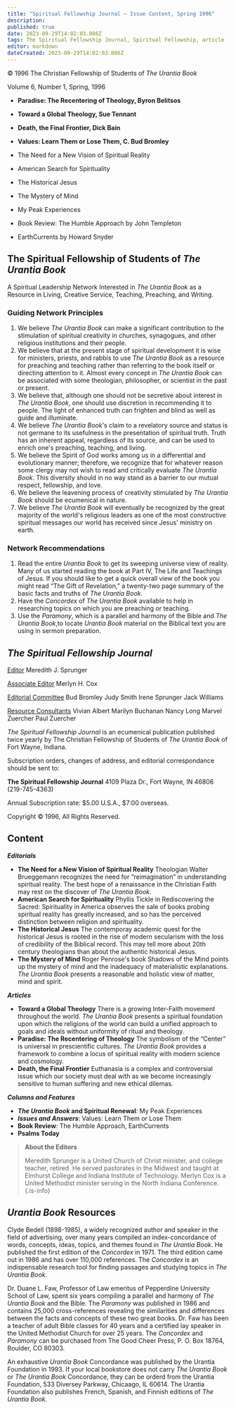 ```yaml
---
title: "Spiritual Fellowship Journal — Issue Content, Spring 1996"
description: 
published: true
date: 2023-09-29T14:02:03.086Z
tags: The Spiritual Fellowship Journal, Spiritual Fellowship, article
editor: markdown
dateCreated: 2023-09-29T14:02:03.086Z
---
```


<p class="v-card v-sheet theme--light gray lighten-3 px-2">© 1996 The Christian Fellowship of Students of <i>The Urantia Book</i></p>

Volume 6, Number 1, Spring, 1996

- **Paradise: The Recentering of Theology, Byron Belitsos**
- **Toward a Global Theology, Sue Tennant**
- **Death, the Final Frontier, Dick Bain**
- **Values: Learn Them or Lose Them, C. Bud Bromley**

- The Need for a New Vision of Spiritual Reality
- American Search for Spirituality
- The Historical Jesus
- The Mystery of Mind
- My Peak Experiences
- Book Review: The Humble Approach by John Templeton
- EarthCurrents by Howard Snyder

## The Spiritual Fellowship of Students of _The Urantia Book_ 

A Spiritual Leadership Network Interested in _The Urantia Book_ as a Resource in Living, Creative Service, Teaching, Preaching, and Writing.

### Guiding Network Principles

1. We believe _The Urantia Book_ can make a significant contribution to the stimulation of spiritual creativity in churches, synagogues, and other religious institutions and their people.
2. We believe that at the present stage of spiritual development it is wise for ministers, priests, and rabbis to use _The Urantia Book_ as a resource for preaching and teaching rather than referring to the book itself or directing attention to it. Almost every concept in _The Urantia Book_ can be associated with some theologian, philosopher, or scientist in the past or present.
3. We believe that, although one should not be secretive about interest in _The Urantia Book_, one should use discretion in recommending it to people. The light of enhanced truth can frighten and blind as well as guide and illuminate.
4. We believe _The Urantia Book_'s claim to a revelatory source and status is not germane to its usefulness in the presentation of spiritual truth. Truth has an inherent appeal, regardless of its source, and can be used to enrich one's preaching, teaching, and living.
5. We believe the Spirit of God works among us in a differential and evolutionary manner; therefore, we recognize that for whatever reason some clergy may not wish to read and critically evaluate _The Urantia Book_. This diversity should in no way stand as a barrier to our mutual respect, fellowship, and love.
6. We believe the leavening process of creativity stimulated by _The Urantia Book_ should be ecumenical in nature.
7. We believe _The Urantia Book_ will eventually be recognized by the great majority of the world's religious leaders as one of the most constructive spiritual messages our world has received since Jesus' ministry on earth.

### Network Recommendations

1. Read the entire _Urantia Book_ to get its sweeping universe view of reality. Many of us started reading the book at Part IV, The Life and Teachings of Jesus. If you should like to get a quick overall view of the book you might read “The Gift of Revelation,” a twenty-two page summary of the basic facts and truths of _The Urantia Book_.
2. Have the _Concordex_ of _The Urantia Book_ available to help in researching topics on which you are preaching or teaching.
3. Use the _Paramony_, which is a parallel and harmony of the Bible and _The Urantia Book_,to locate _Urantia Book_ material on the Biblical text you are using in sermon preparation.

## _The Spiritual Fellowship Journal_

<ins>Editor</ins>
Meredith J. Sprunger

<ins>Associate Editor</ins>
Merlyn H. Cox

<ins>Editorial Committee</ins>
Bud Bromley
Judy Smith
Irene Sprunger
Jack Williams

<ins>Resource Consultants</ins>
Vivian Albert
Marilyn Buchanan
Nancy Long
Marvel Zuercher
Paul Zuercher

_The Spiritual Fellowship Journal_ is an ecumenical publication published twice yearly by The Christian Fellowship of Students of _The Urantia Book_ of Fort Wayne, Indiana.

Subscription orders, changes of address, and editorial correspondance should be sent to:

__The Spiritual Fellowship Journal__
4109 Plaza Dr.,
Fort Wayne, IN 46806
(219-745-4363)

Annual Subscription rate: \$5.00 U.S.A., \$7:00 overseas.

Copyright © 1996, All Rights Reserved.

## Content

***Editorials***

- **The Need for a New Vision of Spiritual Reality**
	Theologian Walter Brueggemann recognizes the need for “reimagination” in understanding spiritual reality. The best hope of a renaissance in the Christian Faith may rest on the discover of _The Urantia Book_.
- **American Search for Spirituality**
	Phyllis Tickle in Rediscovering the Sacred: Spirituality in America observes the sale of books probing spiritual reality has greatly increased, and so has the perceived distinction between religion and spirituality.
- **The Historical Jesus**
	The contemporay academic quest for the historical Jesus is rooted in the rise of modern secularism with the loss of credibility of the Biblical record. This may tell more about 20th century theologians than about the authentic historical Jesus.
- **The Mystery of Mind**
	Roger Penrose's book Shadows of the Mind points up the mystery of mind and the inadequacy of materialistic explanations. _The Urantia Book_ presents a reasonable and holistic view of matter, mind and spirit.

***Articles***

- **Toward a Global Theology**
	There is a growing Inter-Faith movement throughout the world. _The Urantia Book_ presents a spiritual foundation upon which the religions of the world can build a unified approach to goals and ideals without uniformity of ritual and theology.
- **Paradise: The Recentering of Theology**
	The symbolism of the “Center” is universal in prescientific cultures. _The Urantia Book_ provides a framework to combine a locus of spiritual reality with modern science and cosmology.
- **Death, the Final Frontier**
	Euthanasia is a complex and controversial issue which our society must deal with as we become increasingly sensitive to human suffering and new ethical dilemas.

***Columns and Features***

- **_The Urantia Book_ and Spiritual Renewal**: My Peak Experiences
- ***Issues and Answers***: Values: Learn Them or Lose Them
- **Book Review**: The Humble Approach, EarthCurrents
- **Psalms Today**

> **About the Editors**
> 
> Meredith Sprunger is a United Church of Christ minister, and college teacher, retired. He served pastorates in the Midwest and taught at Elmhurst College and Indiana Institute of Technology. Merlyn Cox is a United Methodist minister serving in the North Indiana Conference.
{.is-info}

## _Urantia Book_ Resources

Clyde Bedell (1898-1985), a widely recognized author and speaker in the field of advertising, over many years compiled an index-concordance of words, concepts, ideas, topics, and themes found in _The Urantia Book_. He published the first edition of the _Concordex_ in 1971. The third edition came out in 1986 and has over 110,000 references. The _Concordex_ is an indispensable research tool for finding passages and studying topics in _The Urantia Book_.

Dr. Duane L. Faw, Professor of Law emeritus of Pepperdine University School of Law, spent six years compiling a parallel and harmony of _The Urantia Book_ and the Bible. The _Paramony_ was published in 1986 and contains 25,000 cross-references revealing the similarities and differences between the facts and concepts of these two great books. Dr. Faw has been a teacher of adult Bible classes for 40 years and a certified lay speaker in the United Methodist Church for over 25 years. The _Concordex_ and _Paramony_ can be purchased from The Good Cheer Press, P. O. Box 18764, Boulder, CO 80303.

An exhaustive _Urantia Book_ Concordance was published by the Urantia Foundation in 1993. If your local bookstore does not carry _The Urantia Book_ or _The Urantia Book_ Concordance, they can be orderd from the Urantia Foundation, 533 Diversey Parkway, Chicaago, IL 60614. The Urantia Foundation also publishes French, Spanish, and Finnish editions of _The Urantia Book_.
